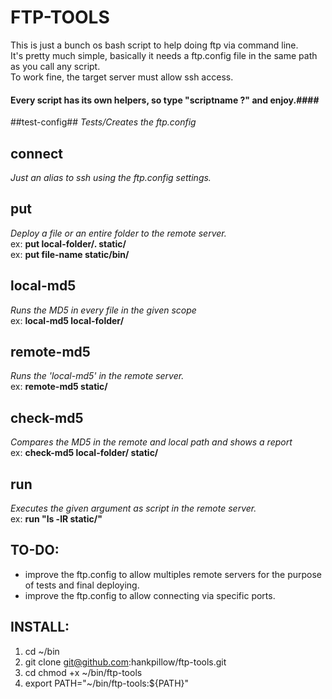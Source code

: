FTP-TOOLS
=========

This is just a bunch os bash script to help doing ftp via command line.  
It's pretty much simple, basically it needs a ftp.config file in the same path as you call any script.  
To work fine, the target server must allow ssh access.  

#### Every script has its own helpers, so type "scriptname ?" and enjoy.####

##test-config##
*Tests/Creates the ftp.config*

connect
-------
*Just an alias to ssh using the ftp.config settings.*

put
-----
*Deploy a file or an entire folder to the remote server.*  
ex: **put local-folder/. static/**  
ex: **put file-name static/bin/**

local-md5
---------
*Runs the MD5 in every file in the given scope*  
ex: **local-md5 local-folder/**

remote-md5
----------
*Runs the 'local-md5' in the remote server.*  
ex: **remote-md5 static/**

check-md5
-----------
*Compares the MD5 in the remote and local path and shows a report*  
ex: **check-md5 local-folder/ static/**

run
-----------
*Executes the given argument as script in the remote server.*  
ex: **run "ls -lR static/"**


TO-DO:
------
- improve the ftp.config to allow multiples remote servers for the purpose of tests and final deploying.
- improve the ftp.config to allow connecting via specific ports.

INSTALL:
------
1. cd ~/bin
2. git clone git@github.com:hankpillow/ftp-tools.git
3. cd chmod +x ~/bin/ftp-tools
4. export PATH="~/bin/ftp-tools:${PATH}"